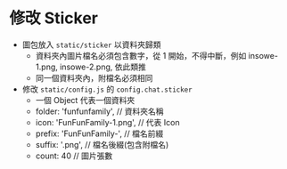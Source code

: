 # 修改 Sticker

- 圖包放入 `static/sticker` 以資料夾歸類
  - 資料夾內圖片檔名必須包含數字，從 1 開始，不得中斷，例如 insowe-1.png, insowe-2.png, 依此類推
  - 同一個資料夾內，附檔名必須相同
- 修改 `static/config.js` 的 `config.chat.sticker`
  - 一個 Object 代表一個資料夾
  - folder: 'funfunfamily', // 資料夾名稱
  - icon: 'FunFunFamily-1.png', // 代表 Icon
  - prefix: 'FunFunFamily-', // 檔名前綴
  - suffix: '.png', // 檔名後綴(包含附檔名)
  - count: 40 // 圖片張數
